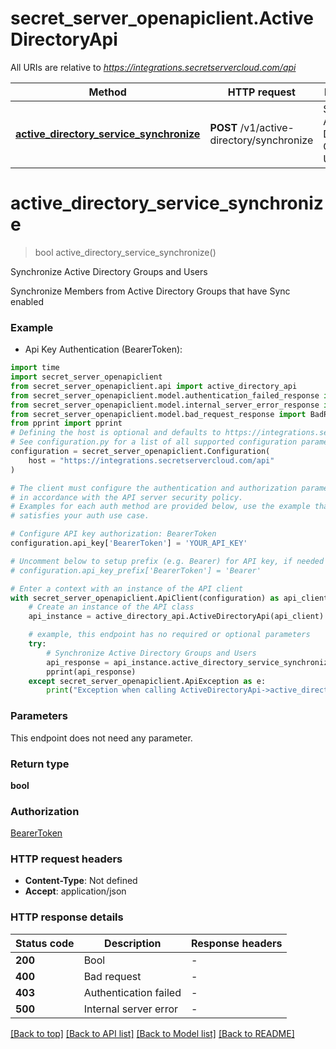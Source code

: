 # secret_server_openapiclient.ActiveDirectoryApi

All URIs are relative to *https://integrations.secretservercloud.com/api*

Method | HTTP request | Description
------------- | ------------- | -------------
[**active_directory_service_synchronize**](ActiveDirectoryApi.md#active_directory_service_synchronize) | **POST** /v1/active-directory/synchronize | Synchronize Active Directory Groups and Users


# **active_directory_service_synchronize**
> bool active_directory_service_synchronize()

Synchronize Active Directory Groups and Users

Synchronize Members from Active Directory Groups that have Sync enabled

### Example

* Api Key Authentication (BearerToken):

```python
import time
import secret_server_openapiclient
from secret_server_openapiclient.api import active_directory_api
from secret_server_openapiclient.model.authentication_failed_response import AuthenticationFailedResponse
from secret_server_openapiclient.model.internal_server_error_response import InternalServerErrorResponse
from secret_server_openapiclient.model.bad_request_response import BadRequestResponse
from pprint import pprint
# Defining the host is optional and defaults to https://integrations.secretservercloud.com/api
# See configuration.py for a list of all supported configuration parameters.
configuration = secret_server_openapiclient.Configuration(
    host = "https://integrations.secretservercloud.com/api"
)

# The client must configure the authentication and authorization parameters
# in accordance with the API server security policy.
# Examples for each auth method are provided below, use the example that
# satisfies your auth use case.

# Configure API key authorization: BearerToken
configuration.api_key['BearerToken'] = 'YOUR_API_KEY'

# Uncomment below to setup prefix (e.g. Bearer) for API key, if needed
# configuration.api_key_prefix['BearerToken'] = 'Bearer'

# Enter a context with an instance of the API client
with secret_server_openapiclient.ApiClient(configuration) as api_client:
    # Create an instance of the API class
    api_instance = active_directory_api.ActiveDirectoryApi(api_client)

    # example, this endpoint has no required or optional parameters
    try:
        # Synchronize Active Directory Groups and Users
        api_response = api_instance.active_directory_service_synchronize()
        pprint(api_response)
    except secret_server_openapiclient.ApiException as e:
        print("Exception when calling ActiveDirectoryApi->active_directory_service_synchronize: %s\n" % e)
```


### Parameters
This endpoint does not need any parameter.

### Return type

**bool**

### Authorization

[BearerToken](../README.md#BearerToken)

### HTTP request headers

 - **Content-Type**: Not defined
 - **Accept**: application/json


### HTTP response details

| Status code | Description | Response headers |
|-------------|-------------|------------------|
**200** | Bool |  -  |
**400** | Bad request |  -  |
**403** | Authentication failed |  -  |
**500** | Internal server error |  -  |

[[Back to top]](#) [[Back to API list]](../README.md#documentation-for-api-endpoints) [[Back to Model list]](../README.md#documentation-for-models) [[Back to README]](../README.md)

